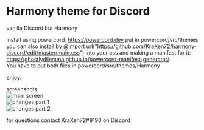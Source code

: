 # Harmony theme for Discord

vanilla Discord but Harmony
  
install using powercord. https://powercord.dev
put in powercord/src/themes  
you can also install by @import url("https://github.com/KraXen72/harmony-discord/edit/master/main.css") into your css and making a manifest for it: https://ghostlydilemma.github.io/powercord-manifest-generator/.  
You have to put both files in powercord/src/themes/Harmony  
  
enjoy.  
  
screenshots:   
![main screen](https://cdn.discordapp.com/attachments/538734863977676803/702845041558814730/main_screen.png)  
![changes part 1](https://cdn.discordapp.com/attachments/538734863977676803/702845044129792090/changes.png)  
![changes part 2](https://cdn.discordapp.com/attachments/538734863977676803/702845046986375208/changes2.png)  
  
for questions contact KraXen72#9190 on Discord    
